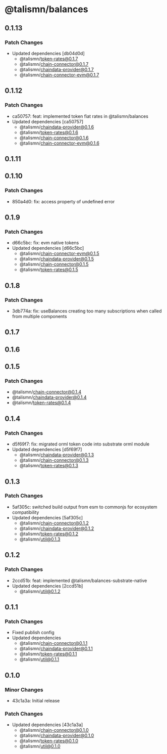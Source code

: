 # @talismn/balances

## 0.1.13

### Patch Changes

- Updated dependencies [db04d0d]
  - @talismn/token-rates@0.1.7
  - @talismn/chain-connector@0.1.7
  - @talismn/chaindata-provider@0.1.7
  - @talismn/chain-connector-evm@0.1.7

## 0.1.12

### Patch Changes

- ca50757: feat: implemented token fiat rates in @talismn/balances
- Updated dependencies [ca50757]
  - @talismn/chaindata-provider@0.1.6
  - @talismn/token-rates@0.1.6
  - @talismn/chain-connector@0.1.6
  - @talismn/chain-connector-evm@0.1.6

## 0.1.11

## 0.1.10

### Patch Changes

- 850a4d0: fix: access property of undefined error

## 0.1.9

### Patch Changes

- d66c5bc: fix: evm native tokens
- Updated dependencies [d66c5bc]
  - @talismn/chain-connector-evm@0.1.5
  - @talismn/chaindata-provider@0.1.5
  - @talismn/chain-connector@0.1.5
  - @talismn/token-rates@0.1.5

## 0.1.8

### Patch Changes

- 3db774a: fix: useBalances creating too many subscriptions when called from multiple components

## 0.1.7

## 0.1.6

## 0.1.5

### Patch Changes

- @talismn/chain-connector@0.1.4
- @talismn/chaindata-provider@0.1.4
- @talismn/token-rates@0.1.4

## 0.1.4

### Patch Changes

- d5f69f7: fix: migrated orml token code into substrate orml module
- Updated dependencies [d5f69f7]
  - @talismn/chaindata-provider@0.1.3
  - @talismn/chain-connector@0.1.3
  - @talismn/token-rates@0.1.3

## 0.1.3

### Patch Changes

- 5af305c: switched build output from esm to commonjs for ecosystem compatibility
- Updated dependencies [5af305c]
  - @talismn/chain-connector@0.1.2
  - @talismn/chaindata-provider@0.1.2
  - @talismn/token-rates@0.1.2
  - @talismn/util@0.1.3

## 0.1.2

### Patch Changes

- 2ccd51b: feat: implemented @talismn/balances-substrate-native
- Updated dependencies [2ccd51b]
  - @talismn/util@0.1.2

## 0.1.1

### Patch Changes

- Fixed publish config
- Updated dependencies
  - @talismn/chain-connector@0.1.1
  - @talismn/chaindata-provider@0.1.1
  - @talismn/token-rates@0.1.1
  - @talismn/util@0.1.1

## 0.1.0

### Minor Changes

- 43c1a3a: Initial release

### Patch Changes

- Updated dependencies [43c1a3a]
  - @talismn/chain-connector@0.1.0
  - @talismn/chaindata-provider@0.1.0
  - @talismn/token-rates@0.1.0
  - @talismn/util@0.1.0
